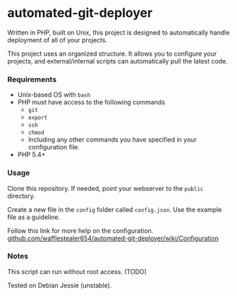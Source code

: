# automated-git-deployer
Written in PHP, built on Unix, this project is designed to automatically handle deployment of all of your projects.

This project uses an organized structure. It allows you to configure your projects, and external/internal scripts can automatically pull the latest code.

### Requirements

* Unix-based OS with `bash`
* PHP must have access to the following commands
  - `git`
  - `export`
  - `ssh`
  - `chmod`
  - Including any other commands you have specified in your configuration file.
* PHP 5.4+

### Usage

Clone this repository. If needed, point your webserver to the `public` directory.

Create a new file in the `config` folder called `config.json`. Use the example file as a guideline.

Follow this link for more help on the configuration. [github.com/wafflestealer654/automated-git-deployer/wiki/Configuration](https://github.com/wafflestealer654/automated-git-deployer/wiki/Configuration)

### Notes

This script can run without root access. (TODO)

Tested on Debian Jessie (unstable).
